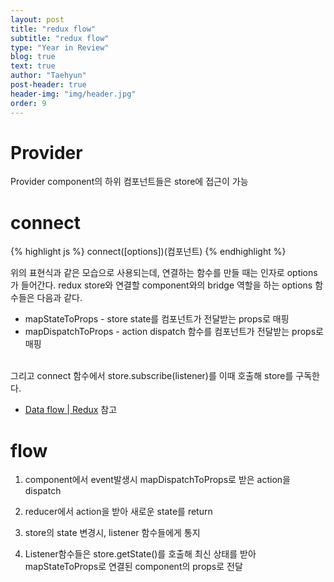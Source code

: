 ```yaml
---
layout: post
title: "redux flow"
subtitle: "redux flow"
type: "Year in Review"
blog: true
text: true
author: "Taehyun"
post-header: true
header-img: "img/header.jpg"
order: 9
---
```


# Provider

Provider component의 하위 컴포넌트들은 store에 접근이 가능

# connect

{% highlight js %}
connect([options])(컴포넌트)
{% endhighlight %}

위의 표현식과 같은 모습으로 사용되는데, 연결하는 함수를 만들 때는 인자로 options가 들어간다.
redux store와 연결할 component와의 bridge 역할을 하는 options 함수들은 다음과 같다.

- mapStateToProps - store state를 컴포넌트가 전달받는 props로 매핑
- mapDispatchToProps - action dispatch 함수를 컴포넌트가 전달받는 props로 매핑 <br /><br />

그리고 connect 함수에서 store.subscribe(listener)를 이때 호출해 store를 구독한다.
- [Data flow \| Redux](https://redux.js.org/basics/data-flow) 참고

# flow

1. component에서 event발생시 mapDispatchToProps로 받은 action을 dispatch

2. reducer에서 action을 받아 새로운 state를 return

3. store의 state 변경시, listener 함수들에게 통지

4. Listener함수들은 store.getState()를 호출해 최신 상태를 받아 mapStateToProps로 연결된 component의 props로 전달